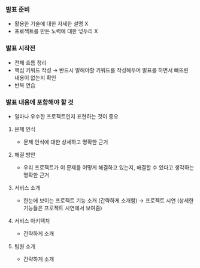 ### 발표 준비

- 활용한 기술에 대한 자세한 설명 X
- 프로젝트를 만든 노력에 대한 넋두리 X

### 발표 시작전

- 전체 흐름 정리
- 핵심 키워드 작성
  → 반드시 말해야할 키워드를 작성해두어 발표를 하면서 빠뜨린 내용이 없는지 확인
- 반복 연습

### 발표 내용에 포함해야 할 것

- 얼마나 우수한 프로젝트인지 표현하는 것이 중요

1. 문제 인식
    - 문제 인식에 대한 상세하고 명확한 근거

2. 해결 방안
    - 우리 프로젝트가 이 문제를 어떻게 해결하고 있는지, 해결할 수 있다고 생각하는 명확한 근거

1. 서비스 소개
    - 한눈에 보이는 프로젝트 기능 소개 (간략하게 소개함) → 프로젝트 시연 (상세한 기능들은 프로젝트 시연에서 보여줌)

1. 서비스 아키텍처
    - 간략하게 소개

1. 팀원 소개
    - 간략하게 소개